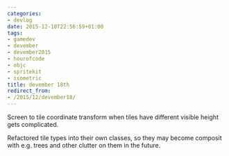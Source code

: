 ```yaml
---
categories:
- devlog
date: 2015-12-18T22:56:59+01:00
tags:
- gamedev
- devember
- devember2015
- hourofcode
- objc
- spritekit
- isometric
title: devember 18th
redirect_from:
- /2015/12/devember18/
---
```


Screen to tile coordinate transform when tiles have different visible height gets complicated.

Refactored tile types into their own classes, so they may become composit with e.g. trees and other clutter on them in the future.
